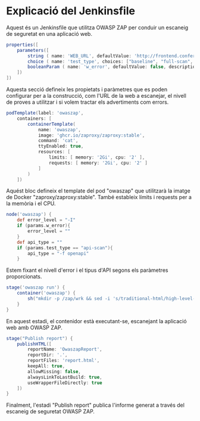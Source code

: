 
# Explicació del Jenkinsfile
Aquest és un Jenkinsfile que utilitza OWASP ZAP per conduir un escaneig de seguretat en una aplicació web.

```groovy
properties([ 
    parameters([ 
        string ( name: 'WEB_URL', defaultValue: 'http://frontend.conference-app', description: 'URL de la web a scanear' ),
        choice ( name: 'test_type', choices: ["baseline", "full-scan", "api-scan"], description: 'Level of testing to use.' ),
        booleanParam ( name: 'w_error', defaultValue: false, description: 'Mark the checkbox to treat warnings as a error' ) 
    ]) 
]) 
```

Aquesta secció defineix les propietats i paràmetres que es poden configurar per a la construcció, com l'URL de la web a escanejar, el nivell de proves a utilitzar i si volem tractar els advertiments com errors.

```groovy
podTemplate(label: 'owaszap', 
    containers: [ 
        containerTemplate( 
            name: 'owaszap', 
            image: 'ghcr.io/zaproxy/zaproxy:stable', 
            command: 'cat', 
            ttyEnabled: true, 
            resources: [ 
                limits: [ memory: '2Gi', cpu: '2' ], 
                requests: [ memory: '2Gi', cpu: '2' ] 
            ] 
        ) 
    ]) 
```

Aquést bloc defineix el template del pod "owaszap" que utilitzarà la imatge de Docker "zaproxy/zaproxy:stable". També estableix límits i requests per a la memòria i el CPU.

```groovy
node('owaszap') { 
    def error_level = "-I" 
    if (params.w_error){ 
        error_level = "" 
    } 
    def api_type = "" 
    if (params.test_type == "api-scan"){ 
        api_type = "-f openapi" 
    } 
```

Estem fixant el nivell d'error i el tipus d'API segons els paràmetres proporcionats.

```groovy
stage('owaszap run') { 
    container('owaszap') { 
        sh("mkdir -p /zap/wrk && sed -i 's/traditional-html/high-level-report/' /zap/zap-${params.test_type}.py && zap-${params.test_type}.py -t ${params.WEB_URL} ${api_type} ${error_level} -r report.html && mv /zap/wrk/* . ") 
    } 
} 
```

En aquest estadi, el contenidor està executant-se, escanejant la aplicació web amb OWASP ZAP.

```groovy
stage("Publish report") { 
    publishHTML([ 
        reportName: 'OwaszapReport', 
        reportDir: '.', 
        reportFiles: 'report.html', 
        keepAll: true, 
        allowMissing: false, 
        alwaysLinkToLastBuild: true, 
        useWrapperFileDirectly: true 
    ]) 
} 
```

Finalment, l'estadi "Publish report" publica l'informe generat a través del escaneig de seguretat OWASP ZAP.